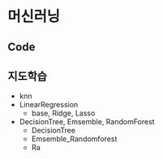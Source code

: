 # 머신러닝

## Code
## 지도학습
* knn
* LinearRegression
  * base, Ridge, Lasso
* DecisionTree, Emsemble, RandomForest
  * DecisionTree 
  * Emsemble_Randomforest
  * Ra

    

